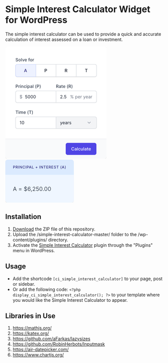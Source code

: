 # Simple Interest Calculator Widget for WordPress

The simple interest calculator can be used to provide a quick and accurate calculation of interest assessed on a loan or investment.

![Simple Interest Calculator Input Form](/assets/images/screenshot-1.png "Simple Interest Calculator Input Form")
![Simple Interest Calculator Calculation Results](/assets/images/screenshot-2.png "Simple Interest Calculator Calculation Results")

## Installation

1. [Download](https://github.com/pub-calculator-io/age-calculator/archive/refs/heads/master.zip) the ZIP file of this repository.
2. Upload the /simple-interest-calculator-master/ folder to the /wp-content/plugins/ directory.
3. Activate the [Simple Interest Calculator](https://www.calculator.io/simple-interest-calculator/ "Simple Interest Calculator Homepage") plugin through the "Plugins" menu in WordPress.

## Usage
* Add the shortcode `[ci_simple_interest_calculator]` to your page, post or sidebar.
* Or add the following code: `<?php display_ci_simple_interest_calculator(); ?>` to your template where you would like the Simple Interest Calculator to appear.

## Libraries in Use
1. https://mathjs.org/
2. https://katex.org/
3. https://github.com/aFarkas/lazysizes
4. https://github.com/RobinHerbots/Inputmask
5. https://air-datepicker.com/
6. https://www.chartjs.org/
